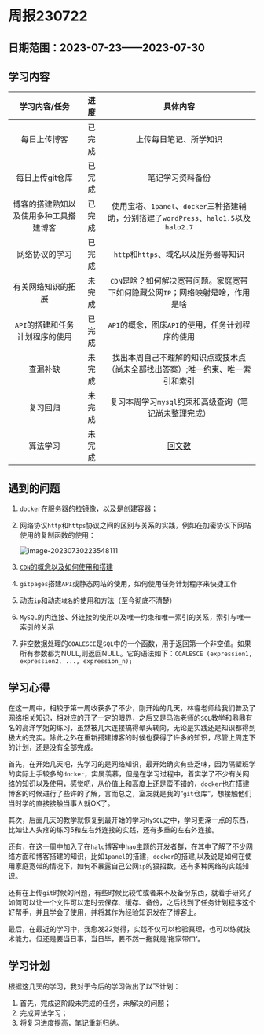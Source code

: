 # 周报230722

## 日期范围：2023-07-23——2023-07-30

## 学习内容

|             学习内容/任务              |  进度  |                           具体内容                           |
| :------------------------------------: | :----: | :----------------------------------------------------------: |
|              每日上传博客              | 已完成 |                    上传每日笔记、所学知识                    |
|            每日上传git仓库             | 已完成 |                       笔记学习资料备份                       |
| 博客的搭建熟知以及使用多种工具搭建博客 | 已完成 | 使用宝塔、`1panel`、`docker`三种搭建辅助，分别搭建了`wordPress`、`halo1.5`以及`halo2.7` |
|             网络协议的学习             | 已完成 |            `http`和`https`、域名以及服务器等知识             |
|           有关网络知识的拓展           | 未完成 | `CDN`是啥？如何解决宽带问题。家庭宽带下如何隐藏公网`IP`；网络映射是啥，作用是啥 |
|    `API`的搭建和任务计划程序的使用     | 已完成 |       `API`的概念，图床`API`的使用，任务计划程序的使用       |
|                查漏补缺                | 未完成 | 找出本周自己不理解的知识点或技术点（尚未全部找出答案）;唯一约束、唯一索引和索引 |
|                复习回归                | 未完成 |    复习本周学习`mysql`约束和高级查询（笔记尚未整理完成）     |
|                算法学习                | 未完成 |  [回文数](https://leetcode.cn/problems/palindrome-number/)   |

## 遇到的问题

1. `docker`在服务器的拉镜像，以及是创建容器；

2. 网络协议`http`和`https`协议之间的区别与关系的实践，例如在加密协议下网站使用的复制函数的使用：

   ![image-20230730223548111](https://s2.loli.net/2023/07/30/HqcdlQIme4ARysG.png)

3. [`CDN`的概念以及如何使用和搭建](http://39.105.197.178:8090/archives/cdnshi-shi-me)

4. `gitpages`搭建`API`或静态网站的使用，如何使用任务计划程序来快捷工作

5. 动态`ip`和动态`域名`的使用和方法（至今彻底不清楚）

6. `MySQL`的内连接、外连接的使用以及唯一约束和唯一索引的关系，索引与唯一索引的关系

7. 非空数据处理的`COALESCE`是`SQL`中的一个函数，用于返回第一个非空值。如果所有参数都为NULL,则返回NULL。它的语法如下：`COALESCE (expression1, expression2, ..., expression_n);` 

   


## 学习心得

在这一周中，相较于第一周收获多了不少，刚开始的几天，林睿老师给我们普及了网络相关知识，相对应的开了一定的眼界，之后又是马浩老师的`SQL`教学和鼎鼎有名的高洋学姐的练习，虽然被几大连接搞得晕头转向，无论是实践还是知识都得到极大的充实。除此之外在重新搭建博客的时候也获得了许多的知识，尽管上周定下的计划，还是没有全部完成。

​	首先，在开始几天吧，先学习的是网络知识，最开始确实有些乏味，因为隔壁班学的实际上手较多的`docker`，实属羡慕，但是在学习过程中，着实学了不少有关网络的知识以及使用，感觉吧，从价值上和高度上还是蛮不错的，`docker`也在搭建博客的时候进行了些许的了解，言而总之，室友就是我的“`git`仓库”，想接触他们当时学的直接接触当事人就OK了。

​	其次，后面几天的教学就恢复到最开始的学习`MySQL`之中，学习更深一点的东西，比如让人头疼的练习5和左右外连接的实践，还有多重的左右外连接。

​	还有，在这一周中加入了在`halo`博客中`hao`主题的开发者群，在其中了解了不少网络方面和博客搭建的知识，比如`1panel`的搭建，`docker`的搭建,以及说是如何在使用家庭宽带的情况下，如何不暴露自己公网`ip`的狠招数，还有多种网络的实践知识。

​	还有在上传`git`时候的问题，有些时候比较忙或者来不及备份东西，就着手研究了如何可以让一个文件可以定时去保存、缓存、备份，之后找到了任务计划程序这个好帮手，并且学会了使用，并将其作为经验知识发在了博客上。

​	最后，在最近的学习中，我愈发22觉得，实践不仅可以检验真理，也可以练就技术能力。但还是要当日事，当日毕，要不然一拖就是’拖家带口‘。

## 学习计划

根据这几天的学习，我对于今后的学习做出了以下计划：

1. 首先，完成这阶段未完成的任务，未解决的问题；
2. 完成算法学习；
3. 将复习进度提高，笔记重新归纳。